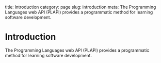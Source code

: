 title: Introduction
category: page
slug: introduction
meta: The Programming Languages web API (PLAPI) provides a programmatic method for learning software development.


# Introduction
The Programming Languages web API (PLAPI) provides a programmatic method for 
learning software development.

